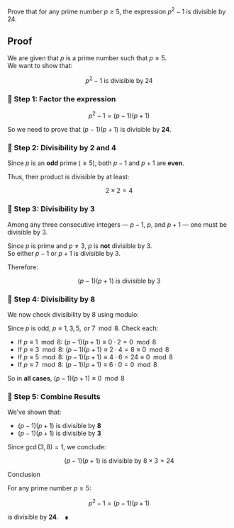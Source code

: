 
Prove that for any prime number $p \geq 5$, the expression $p^2 - 1$ is divisible by 24.
## Proof

We are given that $p$ is a prime number such that $p \geq 5$.  
We want to show that:

$$
p^2 - 1 \text{ is divisible by } 24
$$

### 🔹 Step 1: Factor the expression

$$
p^2 - 1 = (p - 1)(p + 1)
$$

So we need to prove that $(p - 1)(p + 1)$ is divisible by **24**.

### 🔹 Step 2: Divisibility by 2 and 4

Since $p$ is an **odd** prime ($\geq 5$), both $p - 1$ and $p + 1$ are **even**.

Thus, their product is divisible by at least:

$$
2 \times 2 = 4
$$

### 🔹 Step 3: Divisibility by 3

Among any three consecutive integers — $p - 1$, $p$, and $p + 1$ — one must be divisible by 3.

Since $p$ is prime and $p \ne 3$, $p$ is **not** divisible by 3.  
So either $p - 1$ or $p + 1$ is divisible by 3.

Therefore:

$$
(p - 1)(p + 1) \text{ is divisible by } 3
$$

### 🔹 Step 4: Divisibility by 8

We now check divisibility by 8 using modulo:

Since $p$ is odd, $p \equiv 1, 3, 5, \text{ or } 7 \mod 8$. Check each:

- If $p \equiv 1 \mod 8$: $(p - 1)(p + 1) \equiv 0 \cdot 2 = 0 \mod 8$
- If $p \equiv 3 \mod 8$: $(p - 1)(p + 1) \equiv 2 \cdot 4 = 8 \equiv 0 \mod 8$
- If $p \equiv 5 \mod 8$: $(p - 1)(p + 1) \equiv 4 \cdot 6 = 24 \equiv 0 \mod 8$
- If $p \equiv 7 \mod 8$: $(p - 1)(p + 1) \equiv 6 \cdot 0 = 0 \mod 8$

So in **all cases**, $(p - 1)(p + 1) \equiv 0 \mod 8$

### 🔹 Step 5: Combine Results

We’ve shown that:

- $(p - 1)(p + 1)$ is divisible by **8**
- $(p - 1)(p + 1)$ is divisible by **3**

Since $\gcd(3, 8) = 1$, we conclude:

$$
(p - 1)(p + 1) \text{ is divisible by } 8 \times 3 = 24
$$

Conclusion

For any prime number $p \geq 5$:

$$
p^2 - 1 = (p - 1)(p + 1)
$$

is divisible by **24**. ∎
